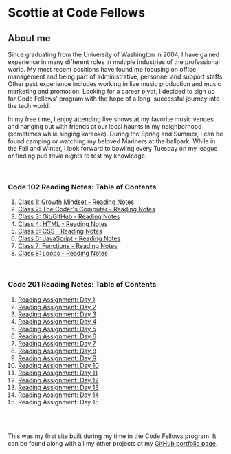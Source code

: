 # Scottie at Code Fellows

## About me

Since graduating from the University of Washington in 2004, I have gained experience in many different roles in multiple industries of the professional world. My most recent positions have found me focusing on office management and being part of administrative, personnel and support staffs. Other past experience includes working in live music production and music marketing and promotion. Looking for a career pivot, I decided to sign up for Code Fellows' program with the hope of a long, successful journey into the tech world.

In my free time, I enjoy attending live shows at my favorite music venues and hanging out with friends at our local haunts in my neighborhood (sometimes while singing karaoke). During the Spring and Summer, I can be found camping or watching my beloved Mariners at the ballpark. While in the Fall and Winter, I look forward to bowling every Tuesday on my league or finding pub trivia nights to test my knowledge.

<br/>

### Code 102 Reading Notes: Table of Contents
1. [Class 1: Growth Mindset - Reading Notes](class1.md)
2. [Class 2: The Coder's Computer - Reading Notes](class2.md)
3. [Class 3: Git/GitHub - Reading Notes](class3.md)
4. [Class 4: HTML - Reading Notes](class4.md)
5. [Class 5: CSS - Reading Notes](class5.md)
6. [Class 6: JavaScript - Reading Notes](class6.md)
7. [Class 7: Functions - Reading Notes](class7.md)
8. [Class 8: Loops - Reading Notes](class8.md)

<br/>

### Code 201 Reading Notes: Table of Contents
1. [Reading Assignment: Day 1](201-class-01.md)
2. [Reading Assignment: Day 2](201-class-02.md)
3. [Reading Assignment: Day 3](201-class-03.md)
4. [Reading Assignment: Day 4](201-class-04.md)
5. [Reading Assignment: Day 5](201-class-05.md)
6. [Reading Assignment: Day 6](201-class-06.md)
7. [Reading Assignment: Day 7](201-class-07.md)
8. [Reading Assignment: Day 8](201-class-08.md)
9. [Reading Assignment: Day 9](201-class-09.md)
10. [Reading Assignment: Day 10](201-class-10.md)
11. [Reading Assignment: Day 11](201-class-11.md)
12. [Reading Assignment: Day 12](201-class-12.md)
13. [Reading Assignment: Day 13](201-class-13.md)
14. [Reading Assignment: Day 14](201-class-14.md)
15. Reading Assignment: Day 15

<br/><br/>

This was my first site built during my time in the Code Fellows program. It can be found along with all my other projects at my [GitHub portfolio page](https://github.com/Scottie-Houghton/).
